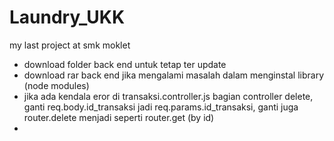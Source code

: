 # Laundry_UKK
my last project at smk moklet 

- download folder back end untuk tetap ter update
- download rar back end jika mengalami masalah dalam menginstal library (node modules)
- jika ada kendala eror di transaksi.controller.js bagian controller delete, 
  ganti req.body.id_transaksi jadi req.params.id_transaksi,
  ganti juga router.delete menjadi seperti router.get (by id)
- 
